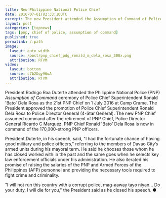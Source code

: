 ```yaml
---
title: New Philippine National Police Chief
date: 2016-07-01T02:33:10UTC
excerpt: The new President attended the Assumption of Command of Police Chief Superintendent Ronald Dela Rosa as the new Philippine National Police Chief in Camp Crame, Quezon City.
layout: post
categories: [topnews]
tags: [pnp, chief of police, assumption of command]
published: true
permalink: /:path
image:
  layout: auto_width
  source: /post/pnp_chief_pdg_ronald_m_dela_rosa_300x.png
  attribution: RTVM
video:
  layout: bottom
  source: c7b2Dqy96uA
  attribution: RTVM
---
```


President Rodrigo Roa Duterte attended the Philippine National Police (PNP) _Assumption of Command_ ceremony of Police Chief Superintendent Ronald 'Bato' Dela Rosa as the 21st PNP Chief on 1 July 2016 at Camp Crame.
The President approved the promotion of Police Chief Superintendent Ronald Dela Rosa to Police Director General (4-Star General).
The new PNP Chief assumed command after the retirement of PNP Chief, Police Director General Ricardo C Marquez.
PNP Chief Ronald 'Bato' Dela Rosa is now in command of the 170,000-strong PNP officers.

President Duterte, in his speech, said, "I had the fortunate chance of having good military and police officers," referring to the members of Davao City’s armed units during his mayoral term. He said he chooses those whom he has closed worked with in the past and the same goes when he selects key law enforcement officials under his administration. He also iterated his promise of raising the salaries of the PNP and Armed Forces of the Philippines (AFP) personnel and providing the necessary tools required to fight crime and criminality.

"I will not run this country with a corrupt police, mag-aaway tayo niyan… Do your duty, I will die for you," the President said as he closed his speech.
&#x25cf;
